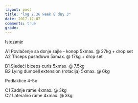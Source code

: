 ```yaml
---
layout: post
title: "log 2.36 week 8 day 3"
date: 2017-12-07
comments: true
grade:
---
```


Istezanje

A1 Povlačenje sa donje sajle - konop 5xmax. @ 27kg + drop set           
A2 Triceps pushdown 5xmax. @ 17kg + drop set  

B1 Sjedeći biceps curls 5xmax. @ 7.5kg   
B2 Lying dumbell extension (rotacija) 5xmax. @ 6kg              

Podlaktice 4-5x    

C1 Zadnje rame 4xmax. @ 3kg  
C2 Lateralno rame 4xmax. @ 3kg  
